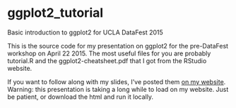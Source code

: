 # ggplot2_tutorial
Basic introduction to ggplot2 for UCLA DataFest 2015

This is the source code for my presentation on ggplot2 for the pre-DataFest workshop on April 22 2015. The most useful files for you are probably tutorial.R and the ggplot2-cheatsheet.pdf that I got from the RStudio website.

If you want to follow along with my slides, I've posted them [on my website](http://www.stat.ucla.edu/~amelia.mcnamara/ggplot2_tutorial.html#1). Warning: this presentation is taking a long while to load on my website. Just be patient, or download the html and run it locally. 
